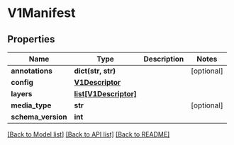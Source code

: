 # V1Manifest

## Properties
Name | Type | Description | Notes
------------ | ------------- | ------------- | -------------
**annotations** | **dict(str, str)** |  | [optional] 
**config** | [**V1Descriptor**](V1Descriptor.md) |  | 
**layers** | [**list[V1Descriptor]**](V1Descriptor.md) |  | 
**media_type** | **str** |  | [optional] 
**schema_version** | **int** |  | 

[[Back to Model list]](../README.md#documentation-for-models) [[Back to API list]](../README.md#documentation-for-api-endpoints) [[Back to README]](../README.md)

